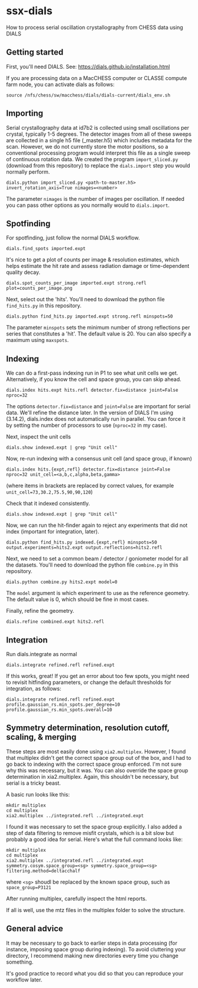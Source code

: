# ssx-dials
How to process serial oscillation crystallography from CHESS data using DIALS

## Getting started

First, you'll need DIALS. See: <https://dials.github.io/installation.html>

If you are processing data on a MacCHESS computer or CLASSE compute farm node, you can activate dials as follows:
```
source /nfs/chess/sw/macchess/dials/dials-current/dials_env.sh 
```

## Importing

Serial crystallography data at id7b2 is collected using small oscillations per crystal, typically 1-5 degrees. The detector images from all of these sweeps are collected in a single h5 file (_master.h5) which includes metadata for the scan. However, we do not currently store the motor positions, so a conventional processing program would interpret this file as a single sweep of continuous rotation data. We created the program `import_sliced.py` (download from this repository) to replace the `dials.import` step you would normally perform.

```
dials.python import_sliced.py <path-to-master.h5> invert_rotation_axis=True nimages=<number>
```

The parameter `nimages` is the number of images per oscillation. If needed you can pass other options as you normally would to `dials.import`.

## Spotfinding

For spotfinding, just follow the normal DIALS workflow.

```
dials.find_spots imported.expt
```

It's nice to get a plot of counts per image & resolution estimates, which helps estimate the hit rate and assess radiation damage or time-dependent quality decay.

```
dials.spot_counts_per_image imported.expt strong.refl plot=counts_per_image.png
```

Next, select out the 'hits'.  You'll need to download the python file `find_hits.py` in this repository.
```
dials.python find_hits.py imported.expt strong.refl minspots=50
```

The parameter `minspots` sets the minimum number of strong reflections per series that constitutes a 'hit'. The default value is 20. You can also specify a maximum using `maxspots`. 

## Indexing

We can do a first-pass indexing run in P1 to see what unit cells we get. Alternatively, if you know the cell and space group, you can skip ahead. 

```
dials.index hits.expt hits.refl detector.fix=distance joint=False nproc=32
```

The options `detector.fix=distance` and `joint=False` are important for serial data. We'll refine the distance later.  In the version of DIALS I'm using (3.14.2), dials.index does not automatically run in parallel. You can force it by setting the number of processors to use (`nproc=32` in my case).

Next, inspect the unit cells

```
dials.show indexed.expt | grep "Unit cell"
```

Now, re-run indexing with a consensus unit cell (and space group, if known)

```
dials.index hits.{expt,refl} detector.fix=distance joint=False nproc=32 unit_cell=<a,b,c,alpha,beta,gamma>
```

(where items in brackets are replaced by correct values, for example `unit_cell=73,30.2,75.5,90,90,120`)

Check that it indexed consistently.

```
dials.show indexed.expt | grep "Unit cell"
```

Now, we can run the hit-finder again to reject any experiments that did not index (important for integration, later).
```
dials.python find_hits.py indexed.{expt,refl} minspots=50 output.experiments=hits2.expt output.reflections=hits2.refl
```

Next, we need to set a common beam / detector / goniometer model for all the datasets. You'll need to download the python file `combine.py` in this repository.
```
dials.python combine.py hits2.expt model=0
```
The `model` argument is which experiment to use as the reference geometry. The default value is 0, which should be fine in most cases.

Finally, refine the geometry.
```
dials.refine combined.expt hits2.refl
```

## Integration

Run dials.integrate as normal
```
dials.integrate refined.refl refined.expt
```

If this works, great! If you get an error about too few spots, you might need to revisit hitfinding parameters, or change the default thresholds for integration, as follows:

```
dials.integrate refined.refl refined.expt profile.gaussian_rs.min_spots.per_degree=10 profile.gaussian_rs.min_spots.overall=10
```

## Symmetry determination, resolution cutoff, scaling, & merging

These steps are most easily done using `xia2.multiplex`. However, I found that multiplex didn't get the correct space group out of the box, and I had to go back to indexing with the correct space group enforced. I'm not sure why this was necessary, but it was. You can also override the space group determination in xia2.multiplex. Again, this shouldn't be necessary, but serial is a tricky beast. 

A basic run looks like this:

```
mkdir multiplex
cd multiplex
xia2.multiplex ../integrated.refl ../integrated.expt 
```

I found it was necessary to set the space group explicitly. I also added a step of data filtering to remove misfit crystals, which is a bit slow but probably a good idea for serial. Here's what the full command looks like:

```
mkdir multiplex
cd multiplex
xia2.multiplex ../integrated.refl ../integrated.expt symmetry.cosym.space_group=<sg> symmetry.space_group=<sg> filtering.method=deltacchalf
```

where `<sg>` shoudl be replaced by the known space group, such as `space_group=P3121`

After running multiplex, carefully inspect the html reports. 

If all is well, use the mtz files in the multiplex folder to solve the structure.

## General advice

It may be necessary to go back to earlier steps in data processing (for instance, imposing space group during indexing). To avoid cluttering your directory, I recommend making new directories every time you change something. 

It's good practice to record what you did so that you can reproduce your workflow later.


